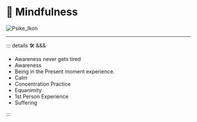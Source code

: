 # 💜 <psike>Mindfulness</psike>

![Psike_Ikon](/Psike/Psike_Ikon.png)

---

<!-- =================================================== -->
<!-- =================================================== -->
<!-- =================================================== -->
<!-- =================================================== -->
<!-- =================================================== -->
::: details 🛠 <dev>&&&</dev>

- Awareness never gets tired
- Awareness
- Being in the Present moment experience.
- Calm
- Concentration Practice
- Equanimity
- 1st Person Experience
- Suffering

:::
